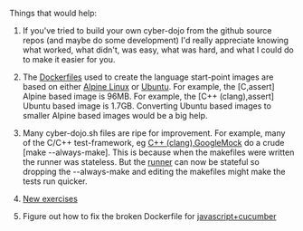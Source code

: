 
Things that would help:

1) If you've tried to build your own cyber-dojo from the github source repos
(and maybe do some development) I'd really appreciate knowing what worked,
what didn't, was easy, what was hard, and what I could do to make it easier
for you.

2) The [Dockerfiles](https://docs.docker.com/engine/reference/builder/) used
to create the language start-point images are based on either
[Alpine Linux](https://alpinelinux.org/) or
[Ubuntu](https://www.ubuntu.com/).
For example, the [C,assert] Alpine based image is 96MB.
For example, the [C++ (clang),assert] Ubuntu based image is 1.7GB.
Converting Ubuntu based images to smaller Alpine based images would be a big help.

3) Many cyber-dojo.sh files are ripe for improvement.
For example, many of the C/C++ test-framework, eg
[C++ (clang),GoogleMock](https://github.com/cyber-dojo-languages/clangplusplus-googlemock)
do a crude [make --always-make].
This is because when the makefiles were written the runner was stateless.
But the [runner](https://github.com/cyber-dojo/runner) can now be stateful
so dropping the --always-make and editing the makefiles might make the tests
run quicker.

4) [New exercises](https://github.com/cyber-dojo/start-points-exercises)

5) Figure out how to fix the broken Dockerfile for
[javascript+cucumber](https://github.com/cyber-dojo-languages/javascript-cucumber)


